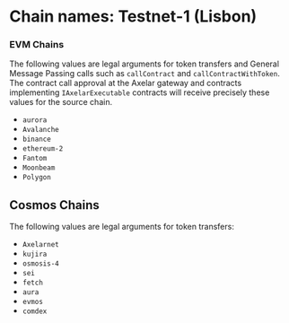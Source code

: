 # Chain names: Testnet-1 (Lisbon)

### EVM Chains

The following values are legal arguments for token transfers and General Message Passing calls such as `callContract` and `callContractWithToken`.
The contract call approval at the Axelar gateway and contracts implementing `IAxelarExecutable` contracts will receive precisely these values for the source chain.

- `aurora`
- `Avalanche`
- `binance`
- `ethereum-2`
- `Fantom`
- `Moonbeam`
- `Polygon`

## Cosmos Chains

The following values are legal arguments for token transfers:

- `Axelarnet`
- `kujira`
- `osmosis-4`
- `sei`
- `fetch`
- `aura`
- `evmos`
- `comdex`
